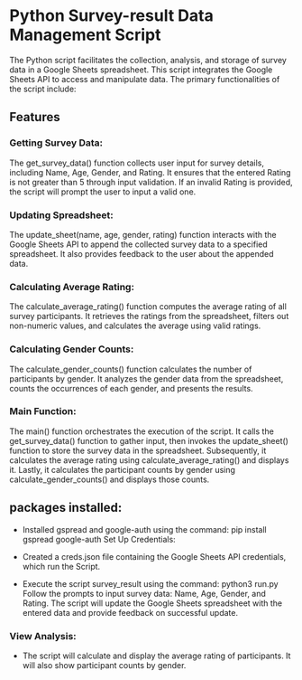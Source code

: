 
# Python Survey-result Data Management Script

The Python script facilitates the collection, analysis, and storage of survey data in a Google Sheets spreadsheet. This script integrates the Google Sheets API to access and manipulate data. The primary functionalities of the script include:

## Features

### Getting Survey Data:
The get_survey_data() function collects user input for survey details, including Name, Age, Gender, and Rating. It ensures that the entered Rating is not greater than 5 through input validation. If an invalid Rating is provided, the script will prompt the user to input a valid one.

### Updating Spreadsheet:
The update_sheet(name, age, gender, rating) function interacts with the Google Sheets API to append the collected survey data to a specified spreadsheet. It also provides feedback to the user about the appended data.

### Calculating Average Rating:
The calculate_average_rating() function computes the average rating of all survey participants. It retrieves the ratings from the spreadsheet, filters out non-numeric values, and calculates the average using valid ratings.

### Calculating Gender Counts:
   The calculate_gender_counts() function calculates the number of participants by gender. It analyzes the gender data from the 
   spreadsheet, counts the occurrences of each gender, and presents the results.

### Main Function:
   The main() function orchestrates the execution of the script. It calls the get_survey_data() function to gather input, then invokes 
   the update_sheet() function to store the survey data in the spreadsheet. Subsequently, it calculates the average rating using 
   calculate_average_rating() and displays it. Lastly, it calculates the participant counts by gender using calculate_gender_counts() 
   and displays those counts.

## packages installed:

+ Installed gspread and google-auth using the command: pip install gspread google-auth
  Set Up Credentials:

+ Created a creds.json file containing the Google Sheets API credentials,
  which run the Script.

+ Execute the script survey_result  using the command: python3 run.py
  Follow the prompts to input survey data: Name, Age, Gender, and Rating.
  The script will update the Google Sheets spreadsheet with the entered data and provide feedback on successful update.

### View Analysis:

+ The script will calculate and display the average rating of participants.
 It will also show participant counts by gender.

